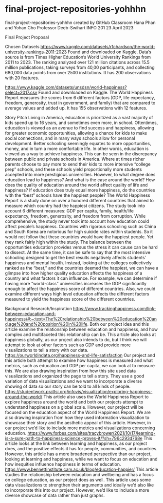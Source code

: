 # final-project-repositories-yohhhn
final-project-repositories-yohhhn created by GitHub Classroom
Hana Phan and Yohan Cho
Professor Deeb-Swihart
INFO 201
23 April 2023

Final Project Proposal

Chosen Datasets 
https://www.kaggle.com/datasets/r1chardson/the-world-university-rankings-2011-2023
Found and downloaded on Kaggle. Data’s source is from Times Higher Education’s World University Rankings from 2011 to 2023. The ranking analyzed over 121 million citations across 15.5 million publications, taking surveys from 40,00 participants, and collecting 680,000 data points from over 2500 institutions. It has 200 observations with 20 features. 

https://www.kaggle.com/datasets/unsdsn/world-happiness?select=2017.csv
Found and downloaded on Kaggle. The World Happiness Report measures the scores from 6 different factors (GDP, life expectancy, freedom, generosity, trust in government, and family) that are compared to average values and added up. It has 155 observations with 12 features. 

Story Pitch
	Living in America, education is prioritized as a vast majority of kids spend up to 16 years, and sometimes even more, in school. Oftentimes, education is viewed as an avenue to find success and happiness, allowing for greater economic opportunities, allowing a chance for kids to make social connections, and in many ways schools allow for personal development. Better schooling seemingly equates to more opportunities, money, and in turn a more comfortable life. In other words, education is viewed as a way to achieve happiness. This can be seen in the discrepancy between public and private schools in America. Where at times richer parents choose to pay more to send their kids to more intensive “college prep” schools, and these schools yield proportionally more students accepted into more prestigious universities. However, to what degree does education lead to happiness? And what is the case around the world? How does the quality of education around the world affect quality of life and happiness? If education does truly equal more happiness, do the countries with the “best” schools have the happiest people? The World Happiness Report is a study done on over a hundred different countries that aimed to measure which country had the happiest citizens. The study took into account 6 different measures: GDP per capita, family, health/life expectancy, freedom, generosity, and freedom from corruption. While comprehensive, the study never took into account how education could affect people’s happiness. Countries with rigorous schooling such as China and South Korea are notorious for high suicide rates within students. So it would not follow that these countries would have the happiest people. Yet they rank fairly high within the study. The balance between the opportunities education provides versus the stress it can cause can be hard to dissect. At the same time, it can be safe to say that the most intensive schooling designed to get the best results negatively affects students’ happiness and mental health. Instead, looking at the colleges collectively ranked as the “best,” and the countries deemed the happiest, we can have a glimpse into how higher quality education affects the happiness of a country and what factors it can influence. For example, we can determine if having more “world-class” universities increases the GDP significantly enough to affect the happiness score of different countries. Also, we could examine different ways high level education affects the different factors measured to yield the happiness score of the different countries.  
  
Background Research/Inspiration
https://www.trackinghappiness.com/link-between-education-and-happiness/#:~:text=The%20relationship%20between%20education%20and,age%20and%20position%20in%20life.
Both our project idea and this article examine the relationship between education and happiness, and how complex and multifaceted this relationship can be.
This article also looks at happiness globally, as our project also intends to do, but I think we will attempt to look at other factors such as GDP and provide more visualizations to tell a story with our data.
https://ourworldindata.org/happiness-and-life-satisfaction
Our project and this article both attempt to examine how happiness is measured and what metrics, such as education and GDP per capita, we can look at to measure this.
We are also drawing inspiration from how this site used data visualizations and organized the page to tell a story. They use a good variation of data visualizations and we want to incorporate a diverse showing of data so our story can be told to all kinds of people. 
https://studentwork.prattsi.org/infovis/visualization/exploring-happiness-around-the-world/
This article also uses the World Happiness Report to explore happiness around the world and both our projects attempt to understand happiness on a global scale. However, our project will be focused on the education aspect of the World Happiness Report.
We are also drawing inspiration from how they used information visualization to showcase their story and the aesthetic appeal of this article. However, in our project we’d like to include more metrics and visualizations concerning education.
https://www.forbes.com/sites/tracybrower/2021/10/17/learning-is-a-sure-path-to-happiness-science-proves-it/?sh=796c293d768e
This article looks at the link between learning and happiness, as our project does, and the positive effects it has for people, communities, and countries.
However, this article has a more broadened perspective than our project, looking at learning and happiness, while we want to focus on education and how inequities influence happiness in terms of education.
https://www.bennettinstitute.cam.ac.uk/blog/education-happier/
This article studies the relationship between education and wellbeing and has a focus on college education, as our project does as well.
This article uses some data visualizations to strengthen their arguments and ideally we’d also like to incorporate this into our project. However, we’d like to include a more diverse showcase of data rather than just graphs.

